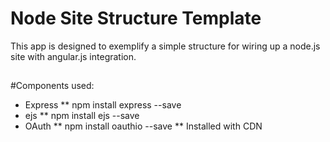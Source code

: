 # Node Site Structure Template
This app is designed to exemplify a simple structure for wiring up a node.js site with angular.js integration.
##
#Components used:
* Express
** npm install express --save
* ejs
** npm install ejs --save
* OAuth
** npm install oauthio --save
** Installed with CDN
